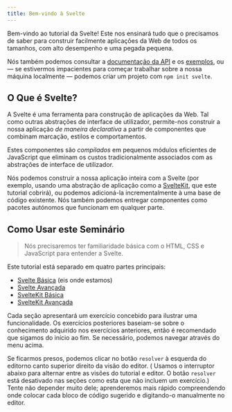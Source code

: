 ```yaml
---
title: Bem-vindo à Svelte
---
```


Bem-vindo ao tutorial da Svelte! Este nos ensinará tudo que o precisamos de saber para construir facilmente aplicações da Web de todos os tamanhos, com alto desempenho e uma pegada pequena.

Nós também podemos consultar a [documentação da API](https://svelte-docs-pt.vercel.app/docs) e os [exemplos](https://svelte-docs-pt.vercel.app/examples), ou — se estivermos impacientes para começar trabalhar sobre a nossa máquina localmente — podemos criar um projeto com `npm init svelte`.

## O Que é Svelte?

A Svelte é uma ferramenta para construção de aplicações da Web. Tal como outras abstrações de interface de utilizador, permite-nos construir a nossa aplicação _de maneira declarativa_ a partir de componentes que combinam marcação, estilos e comportamentos. 

Estes componentes são _compilados_ em pequenos módulos eficientes de JavaScript que eliminam os custos tradicionalmente associados com as abstrações de interface de utilizador.

Nós podemos construir a nossa aplicação inteira com a Svelte (por exemplo, usando uma abstração de aplicação como a [SvelteKit](https://sveltekit-docs-pt.vercell.app), que este tutorial cobrirá), ou podemos adicioná-la incrementalmente à uma base de código existente. Nós também podemos entregar componentes como pacotes autónomos que funcionam em qualquer parte.

## Como Usar este Seminário

> Nós precisaremos ter familiaridade básica com o HTML, CSS e JavaScript para entender a Svelte.

Este tutorial está separado em quatro partes principais:

- [Svelte Básica](/tutorial/welcome-to-svelte) (eis onde estamos)
- [Svelte Avançada](/tutorial/tweens)
- [SvelteKit Básica](/tutorial/introducing-sveltekit)
- [SvelteKit Avançada](/tutorial/optional-params)

Cada seção apresentará um exercício concebido para ilustrar uma funcionalidade. Os exercícios posteriores baseiam-se sobre o conhecimento adquirido nos exercícios anteriores, então é recomendado que sigamos do início ao fim. Se necessário, podemos navegar através do menu acima.

Se ficarmos presos, podemos clicar no botão `resolver` <span class="desktop">à esquerda do editor</span><span class="mobile">no canto superior direito da visão do editor</span>. (<span class="mobile"> Usamos o interruptor abaixo para alternar entre as visões do tutorial e editor. </span>O botão `resolver` está desativado nas seções como esta que não incluem um exercício.) Tente não depender muito dele; aprenderemos mais rápido compreendendo onde colocar cada bloco de código sugerido e digitando-o manualmente no editor.
